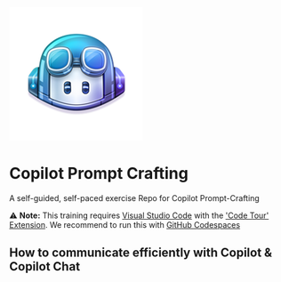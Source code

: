 ![copilot](docs/images/copilot.png)
# Copilot Prompt Crafting

A self-guided, self-paced exercise Repo for Copilot Prompt-Crafting

⚠️ **Note:** This training requires [Visual Studio Code](https://code.visualstudio.com) with the ['Code Tour' Extension](https://marketplace.visualstudio.com/items?itemName=vsls-contrib.codetour). We recommend to run this with [GitHub Codespaces](https://github.com/features/codespaces)

## How to communicate efficiently with Copilot & Copilot Chat
